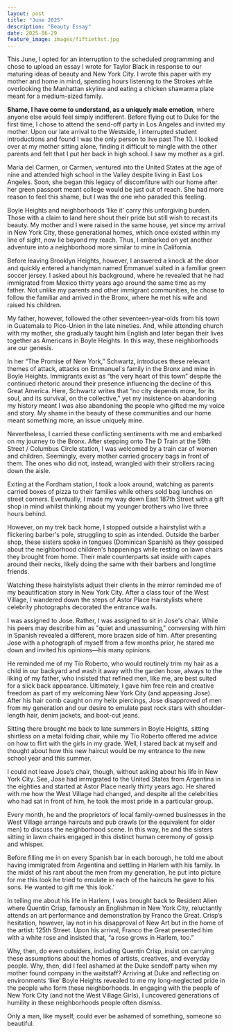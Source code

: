 ```yaml
---
layout: post
title: "June 2025"
description: "Beauty Essay"
date: 2025-06-29
feature_image: images/fiftiethst.jpg
---
```


This June, I opted for an interruption to the scheduled programming and chose to upload an essay I wrote for Taylor Black in response to our maturing ideas of beauty and New York City. I wrote this paper with my mother and home in mind, spending hours listening to the Strokes while overlooking the Manhattan skyline and eating a chicken shawarma plate meant for a medium-sized family. 

<!--more-->

**Shame, I have come to understand, as a uniquely male emotion**, where anyone else would feel simply indifferent. Before flying out to Duke for the first time, I chose to attend the send-off party in Los Angeles and invited my mother. Upon our late arrival to the Westside, I interrupted student introductions and found I was the only person to live past The 10. I looked over at my mother sitting alone, finding it difficult to mingle with the other parents and felt that I put her back in high school. I saw my mother as a girl. 

Maria del Carmen, or Carmen, ventured into the United States at the age of nine and attended high school in the Valley despite living in East Los Angeles. Soon, she began this legacy of discomfiture with our home after her green passport meant college would be just out of reach. She had more reason to feel this shame, but I was the one who paraded this feeling.

Boyle Heights and neighborhoods ‘like it’ carry this unforgiving burden. Those with a claim to land here shout their pride but still wish to recast its beauty. My mother and I were raised in the same house, yet since my arrival in New York City, these generational homes, which once existed within my line of sight, now lie beyond my reach. Thus, I embarked on yet another adventure into a neighborhood more similar to mine in California. 

Before leaving Brooklyn Heights, however, I answered a knock at the door and quickly entered a handyman named Emmanuel suited in a familiar green soccer jersey. I asked about his background, where he revealed that he had immigrated from Mexico thirty years ago around the same time as my father. Not unlike my parents and other immigrant communities, he chose to follow the familiar and arrived in the Bronx, where he met his wife and raised his children. 

My father, however, followed the other seventeen-year-olds from his town in Guatemala to Pico-Union in the late nineties. And, while attending church with my mother, she gradually taught him English and later began their lives together as Americans in Boyle Heights. In this way, these neighborhoods are our genesis.

In her “The Promise of New York,” Schwartz, introduces these relevant themes of attack, attacks on Emmanuel's family in the Bronx and mine in Boyle Heights. Immigrants exist as “the very heart of this town” despite the continued rhetoric around their presence influencing the decline of this Great America. Here, Schwartz writes that “no city depends more, for its soul, and its survival, on the collective,” yet my insistence on abandoning my history meant I was also abandoning the people who gifted me my voice and story. My shame in the beauty of these communities and our home meant something more, an issue uniquely mine. 

Nevertheless, I carried these conflicting sentiments with me and embarked on my journey to the Bronx. After stepping onto The D Train at the 59th Street / Columbus Circle station, I was welcomed by a train car of women and children. Seemingly, every mother carried grocery bags in front of them. The ones who did not, instead, wrangled with their strollers racing down the aisle.  

Exiting at the Fordham station, I took a look around, watching as parents carried boxes of pizza to their families while others sold bag lunches on street corners. Eventually, I made my way down East 187th Street with a gift shop in mind whilst thinking about my younger brothers who live three hours behind.

However, on my trek back home, I stopped outside a hairstylist with a flickering barber's pole, struggling to spin as intended. Outside the barber shop, these sisters spoke in tongues (Dominican Spanish) as they gossiped about the neighborhood children's happenings while resting on lawn chairs they brought from home. Their male counterparts sat inside with capes around their necks, likely doing the same with their barbers and longtime friends. 

Watching these hairstylists adjust their clients in the mirror reminded me of my beautification story in New York City. After a class tour of the West Village, I wandered down the steps of Astor Place Hairstylists where celebrity photographs decorated the entrance walls. 

I was assigned to Jose. Rather, I was assigned to sit in Jose's chair. While his peers may describe him as "quiet and unassuming," conversing with him in Spanish revealed a different, more brazen side of him. After presenting Jose with a photograph of myself from a few months prior, he stared me down and invited his opinions—his many opinions. 

He reminded me of my Tío Roberto, who would routinely trim my hair as a child in our backyard and wash it away with the garden hose, always to the liking of my father, who insisted that refined men, like me, are best suited for a slick back appearance. Ultimately, I gave him free rein and creative freedom as part of my welcoming New York City (and appeasing Jose). After his hair comb caught on my helix piercings, Jose disapproved of men from my generation and our desire to emulate past rock stars with shoulder-length hair, denim jackets, and boot-cut jeans. 

Sitting there brought me back to late summers in Boyle Heights, sitting shirtless on a metal folding chair, while my Tío Roberto offered me advice on how to flirt with the girls in my grade. Well, I stared back at myself and thought about how this new haircut would be my entrance to the new school year and this summer. 

I could not leave Jose’s chair, though, without asking about his life in New York City. See, Jose had immigrated to the United States from Argentina in the eighties and started at Astor Place nearly thirty years ago. He shared with me how the West Village had changed, and despite all the celebrities who had sat in front of him, he took the most pride in a particular group. 

Every month, he and the proprietors of local family-owned businesses in the West Village arrange haircuts and pub crawls (or the equivalent for older men) to discuss the neighborhood scene. In this way, he and the sisters sitting in lawn chairs engaged in this distinct human ceremony of gossip and whisper. 

Before filling me in on every Spanish bar in each borough, he told me about having immigrated from Argentina and settling in Harlem with his family. In the midst of his rant about the men from my generation, he put into picture for me this look he tried to emulate in each of the haircuts he gave to his sons. He wanted to gift me ‘this look.’ 

In telling me about his life in Harlem, I was brought back to Resident Alien where Quentin Crisp, famously an Englishman in New York City, reluctantly attends an art performance and demonstration by Franco the Great. Crisp’s hesitation, however, lay not in his disapproval of New Art but in the home of the artist: 125th Street. Upon his arrival, Franco the Great presented him with a white rose and insisted that, “a rose grows in Harlem, too.”

Why, then, do even outsiders, including Quentin Crisp, insist on carrying these assumptions about the homes of artists, creatives, and everyday people. Why, then, did I feel ashamed at the Duke sendoff party when my mother found company in the waitstaff? Arriving at Duke and reflecting on environments ‘like’ Boyle Heights revealed to me my long-neglected pride in the people who form these neighborhoods. In engaging with the people of New York City (and not the West Village Girls), I uncovered generations of humility in these neighborhoods people often dismiss.

Only a man, like myself, could ever be ashamed of something, someone so beautiful. 


